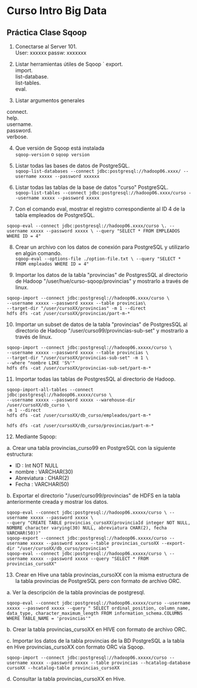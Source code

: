 # Curso Intro Big Data
## Práctica Clase Sqoop

1. Conectarse al Server 101.   
User: xxxxxx passw: xxxxxxx  

2. Listar  herramientas útiles de Sqoop
`
export.  
import.  
list-database.   
list-tables.  
eval.  

3. Listar  argumentos generales

connect.  
help.  
username.  
password.  
verbose.  

4. Que versión de Sqoop está instalada   
`sqoop-version` o `sqoop version`

5. Listar todas las bases de datos de PostgreSQL.  
`sqoop-list-databases --connect jdbc:postgresql://hadoop06.xxxx/ --username xxxxx --password xxxxxx`

6. Listar todas las tablas de la base de datos "curso" PostgreSQL.  
`sqoop-list-tables --connect jdbc:postgresql://hadoop06.xxxx/curso --username xxxxx --password xxxxx`

7. Con el comando eval, mostrar el registro correspondiente al ID 4 de la tabla empleados de PostgreSQL.  
```
sqoop-eval --connect jdbc:postgresql://hadoop06.xxxx/curso \. --username xxxxx --password xxxxx \ --query "SELECT * FROM EMPLEADOS WHERE ID = 4"
```

8. Crear un archivo con los datos de conexión para PostgreSQL y utilizarlo en algún comando.  
`sqoop-eval --options-file ./option-file.txt \ --query "SELECT * FROM empleados WHERE ID = 4"`

9. Importar los datos de la tabla "provincias" de PostgresSQL al directorio de Hadoop "/user/hue/curso-sqoop/provincias" y mostrarlo a través de linux.  
```
sqoop-import --connect jdbc:postgresql://hadoop06.xxxx/curso \
--username xxxxx --password xxxxx --table provincias\
--target-dir "/user/cursoXX/provincias" -m 1 --direct
hdfs dfs -cat /user/cursoXX/provincias/part-m-*
```

10. Importar un subset de datos de la tabla "provincias" de PostgresSQL al directorio de Hadoop "/user/curso99/provincias-sub-set" y mostrarlo a través de linux.  
```
sqoop-import --connect jdbc:postgresql://hadoop06.xxxxx/curso \
--username xxxxx --password xxxxx --table provincias \
--target-dir "/user/cursoXX/provincias-sub-set" -m 1 \
--where "nombre LIKE 'S%'"
hdfs dfs -cat /user/cursoXX/provincias-sub-set/part-m-*
```

11. Importar todas las tablas de PostgresSQL al directorio de Hadoop.  

```
sqoop-import-all-tables --connect jdbc:postgresql://hadoop06.xxxxx/curso \
--username xxxxx --password xxxxx --warehouse-dir /user/cursoXX/db_curso \
-m 1 --direct
hdfs dfs -cat /user/cursoXX/db_curso/empleados/part-m-*
```
`hdfs dfs -cat /user/cursoXX/db_curso/provincias/part-m-*`

12. Mediante Sqoop:

a. Crear una tabla provincias_curso99 en PostgreSQL con la siguiente estructura:

- ID : Int NOT NULL
- nombre : VARCHAR(30)
- Abreviatura : CHAR(2)
- Fecha : VARCHAR(50)

b. Exportar el directorio "/user/curso99/provincias" de HDFS en la tabla anteriormente creada y mostrar los datos.  

```
sqoop-eval --connect jdbc:postgresql://hadoop06.xxxxx/curso \ --username xxxxx --password xxxxx \
--query "CREATE TABLE provincias_cursoXX(provinciaId integer NOT NULL, NOMBRE character varying(30) NULL, abreviatura CHAR(2), fecha VARCHAR(50))"
sqoop-export --connect jdbc:postgresql://hadoop06.xxxxx/curso --username xxxxx --password xxxxx --table provincias_cursoXX --export-dir "/user/cursoXX/db_curso/provincias"
sqoop-eval --connect jdbc:postgresql://hadoop06.xxxxx/curso \ --username xxxxx --password xxxxx --query "SELECT * FROM provincias_cursoXX"
```

13. Crear en Hive una tabla provincias_cursoXX con la misma estructura de la tabla provincias de PostgreSQL pero con formato de archivo ORC.
  
  a. Ver la descripción de la tabla provincias de postgresql.   

```
sqoop-eval --connect jdbc:postgresql://hadoop06.xxxxx/curso --username xxxxx --password xxxxx --query " SELECT ordinal_position, column_name, data_type, character_maximum_length FROM information_schema.COLUMNS WHERE TABLE_NAME = 'provincias'"
```

  b. Crear la tabla provincias_cursoXX en HIVE con formato de archivo ORC.
  
  c. Importar los datos de la tabla provincias de la BD PostgreSQL a la tabla en Hive provincias_cursoXX con formato ORC vía Sqoop.

```
sqoop-import --connect jdbc:postgresql://hadoop06.xxxxx/curso --username xxxxx --password xxxxx --table provincias --hcatalog-database cursoXX --hcatalog-table provincias_cursoXX
```

  d. Consultar la tabla provincias_cursoXX en Hive.   
  
  






